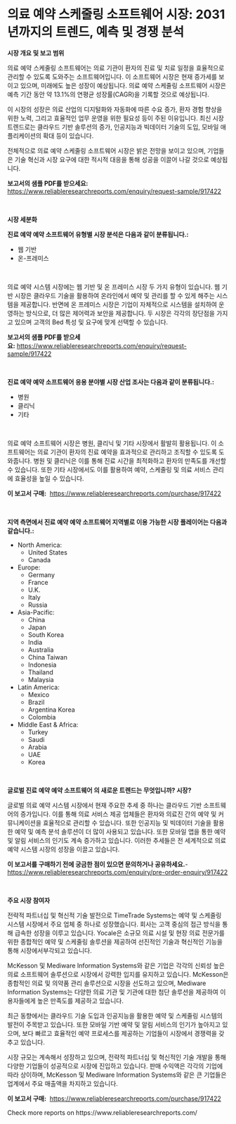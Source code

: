 <p><h1>의료 예약 스케줄링 소프트웨어 시장: 2031년까지의 트렌드, 예측 및 경쟁 분석</h1></p><p><strong>시장 개요 및 보고 범위</strong></p>
<p><p>의료 예약 스케줄링 소프트웨어는 의료 기관이 환자의 진료 및 치료 일정을 효율적으로 관리할 수 있도록 도와주는 소프트웨어입니다. 이 소프트웨어 시장은 현재 증가세를 보이고 있으며, 미래에도 높은 성장이 예상됩니다. 의료 예약 스케줄링 소프트웨어 시장은 예측 기간 동안 약 13.1%의 연평균 성장률(CAGR)을 기록할 것으로 예상됩니다.</p><p>이 시장의 성장은 의료 산업의 디지털화와 자동화에 따른 수요 증가, 환자 경험 향상을 위한 노력, 그리고 효율적인 업무 운영을 위한 필요성 등이 주된 이유입니다. 최신 시장 트렌드로는 클라우드 기반 솔루션의 증가, 인공지능과 빅데이터 기술의 도입, 모바일 애플리케이션의 확대 등이 있습니다.</p><p>전체적으로 의료 예약 스케줄링 소프트웨어 시장은 밝은 전망을 보이고 있으며, 기업들은 기술 혁신과 시장 요구에 대한 적시적 대응을 통해 성공을 이끌어 나갈 것으로 예상됩니다.</p></p>
<p><strong>보고서의 샘플 PDF를 받으세요:</strong> <a href="https://www.reliableresearchreports.com/enquiry/request-sample/917422">https://www.reliableresearchreports.com/enquiry/request-sample/917422</a></p>
<p>&nbsp;</p>
<p><strong>시장 세분화</strong></p>
<p><strong>진료 예약 예약 소프트웨어 유형별 시장 분석은 다음과 같이 분류됩니다.:</strong></p>
<p><ul><li>웹 기반</li><li>온-프레미스</li></ul></p>
<p>&nbsp;</p>
<p><p>의료 예약 시스템 시장에는 웹 기반 및 온 프레미스 시장 두 가지 유형이 있습니다. 웹 기반 시장은 클라우드 기술을 활용하여 온라인에서 예약 및 관리를 할 수 있게 해주는 시스템을 제공합니다. 반면에 온 프레미스 시장은 기업이 자체적으로 시스템을 설치하여 운영하는 방식으로, 더 많은 제어력과 보안을 제공합니다. 두 시장은 각각의 장단점을 가지고 있으며 고객의 Bed 특성 및 요구에 맞게 선택할 수 있습니다.</p></p>
<p><strong>보고서의 샘플 PDF를 받으세요:</strong>&nbsp;<a href="https://www.reliableresearchreports.com/enquiry/request-sample/917422">https://www.reliableresearchreports.com/enquiry/request-sample/917422</a></p>
<p>&nbsp;</p>
<p><strong> 진료 예약 예약 소프트웨어 응용 분야별 시장 산업 조사는 다음과 같이 분류됩니다.:</strong></p>
<p><ul><li>병원</li><li>클리닉</li><li>기타</li></ul></p>
<p>&nbsp;</p>
<p><p>의료 예약 소프트웨어 시장은 병원, 클리닉 및 기타 시장에서 활발히 활용됩니다. 이 소프트웨어는 의료 기관이 환자의 진료 예약을 효과적으로 관리하고 조직할 수 있도록 도와줍니다. 병원 및 클리닉은 이를 통해 진료 시간을 최적화하고 환자의 만족도를 개선할 수 있습니다. 또한 기타 시장에서도 이를 활용하여 예약, 스케줄링 및 의료 서비스 관리에 효율성을 높일 수 있습니다.</p></p>
<p><strong>이 보고서 구매:</strong>&nbsp; <a href="https://www.reliableresearchreports.com/purchase/917422">https://www.reliableresearchreports.com/purchase/917422</a></p>
<p>&nbsp;</p>
<p><strong>지역 측면에서 진료 예약 예약 소프트웨어 지역별로 이용 가능한 시장 플레이어는 다음과 같습니다.:</strong></p>
<p><ul>
    <li>
        North America:
        <ul>
            <li>United States</li>
            <li>Canada</li>
        </ul>
    </li>
    <li>
        Europe:
        <ul>
            <li>Germany</li>
            <li>France</li>
            <li>U.K.</li>
            <li>Italy</li>
            <li>Russia</li>
        </ul>
    </li>
    <li>
        Asia-Pacific:
        <ul>
            <li>China</li>
            <li>Japan</li>
            <li>South Korea</li>
            <li>India</li>
            <li>Australia</li>
            <li>China Taiwan</li>
            <li>Indonesia</li>
            <li>Thailand</li>
            <li>Malaysia</li>
        </ul>
    </li>
    <li>
        Latin America:
        <ul>
            <li>Mexico</li>
            <li>Brazil</li>
            <li>Argentina Korea</li>
            <li>Colombia</li>
        </ul>
    </li>
    <li>
        Middle East & Africa:
        <ul>
            <li>Turkey</li>
            <li>Saudi</li>
            <li>Arabia</li>
            <li>UAE</li>
            <li>Korea</li>
        </ul>
    </li>
    </ul></p>
<p>&nbsp;</p>
<p><strong>글로벌 진료 예약 예약 소프트웨어 의 새로운 트렌드는 무엇입니까? 시장?</strong></p>
<p><p>글로벌 의료 예약 시스템 시장에서 현재 주요한 추세 중 하나는 클라우드 기반 소프트웨어의 증가입니다. 이를 통해 의료 서비스 제공 업체들은 환자와 의료진 간의 예약 및 커뮤니케이션을 효율적으로 관리할 수 있습니다. 또한 인공지능 및 빅데이터 기술을 활용한 예약 및 예측 분석 솔루션이 더 많이 사용되고 있습니다. 또한 모바일 앱을 통한 예약 및 알림 서비스의 인기도 계속 증가하고 있습니다. 이러한 추세들은 전 세계적으로 의료 예약 시스템 시장의 성장을 이끌고 있습니다.</p></p>
<p><strong>이 보고서를 구매하기 전에 궁금한 점이 있으면 문의하거나 공유하세요.</strong>- <a href="https://www.reliableresearchreports.com/enquiry/pre-order-enquiry/917422">https://www.reliableresearchreports.com/enquiry/pre-order-enquiry/917422</a></p>
<p>&nbsp;</p>
<p><strong>주요 시장 참여자</strong></p>
<p><p>전략적 파트너십 및 혁신적 기술 발전으로 TimeTrade Systems는 예약 및 스케줄링 시스템 시장에서 주요 업체 중 하나로 성장했습니다. 회사는 고객 중심의 접근 방식을 통해 급속한 성장을 이루고 있습니다. Yocale은 소규모 의료 시설 및 현장 의료 전문가를 위한 종합적인 예약 및 스케줄링 솔루션을 제공하여 선진적인 기술과 혁신적인 기능을 통해 시장에서부각되고 있습니다.</p><p>McKesson 및 Mediware Information Systems와 같은 기업은 각각의 신뢰성 높은 의료 소프트웨어 솔루션으로 시장에서 강력한 입지를 유지하고 있습니다. McKesson은 종합적인 의료 및 의약품 관리 솔루션으로 시장을 선도하고 있으며, Mediware Information Systems는 다양한 의료 기관 및 기관에 대한 첨단 솔루션을 제공하여 이용자들에게 높은 만족도를 제공하고 있습니다.</p><p>최근 동향에서는 클라우드 기술 도입과 인공지능을 활용한 예약 및 스케줄링 시스템의 발전이 주목받고 있습니다. 또한 모바일 기반 예약 및 알림 서비스의 인기가 높아지고 있으며, 보다 빠르고 효율적인 예약 프로세스를 제공하는 기업들이 시장에서 경쟁력을 갖추고 있습니다.</p><p>시장 규모는 계속해서 성장하고 있으며, 전략적 파트너십 및 혁신적인 기술 개발을 통해 다양한 기업들이 성공적으로 시장에 진입하고 있습니다. 판매 수익액은 각각의 기업에 따라 상이하며, McKesson 및 Mediware Information Systems와 같은 큰 기업들은 업계에서 주요 매출액을 차지하고 있습니다.</p></p>
<p><strong>이 보고서 구매:</strong>&nbsp;&nbsp;<a href="https://www.reliableresearchreports.com/purchase/917422">https://www.reliableresearchreports.com/purchase/917422</a></p>
<p>Check more reports on https://www.reliableresearchreports.com/</p>
